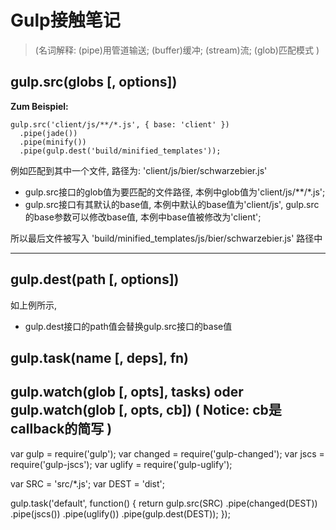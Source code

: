 # Gulp接触笔记

> (名词解释: (pipe)用管道输送; (buffer)缓冲; (stream)流; (glob)匹配模式 )

## gulp.src(globs [, options])

**Zum Beispiel:**
```
gulp.src('client/js/**/*.js', { base: 'client' })
  .pipe(jade())
  .pipe(minify())
  .pipe(gulp.dest('build/minified_templates'));
```
  
例如匹配到其中一个文件, 路径为: 'client/js/bier/schwarzebier.js'
  
  * gulp.src接口的glob值为要匹配的文件路径, 本例中glob值为'client/js/**/*.js';
  * gulp.src接口有其默认的base值, 本例中默认的base值为'client/js', gulp.src的base参数可以修改base值, 本例中base值被修改为'client';
  
所以最后文件被写入 'build/minified_templates/js/bier/schwarzebier.js' 路径中
  
***
  
## gulp.dest(path [, options])

如上例所示,
* gulp.dest接口的path值会替换gulp.src接口的base值

## gulp.task(name [, deps], fn)

## gulp.watch(glob [, opts], tasks) oder gulp.watch(glob [, opts, cb]) ( Notice: cb是callback的简写 )







var gulp = require('gulp');
var changed = require('gulp-changed');
var jscs = require('gulp-jscs');
var uglify = require('gulp-uglify');

var SRC = 'src/*.js';
var DEST = 'dist';

gulp.task('default', function() {
	return gulp.src(SRC)
		.pipe(changed(DEST))
		.pipe(jscs())
		.pipe(uglify())
		.pipe(gulp.dest(DEST));
});
